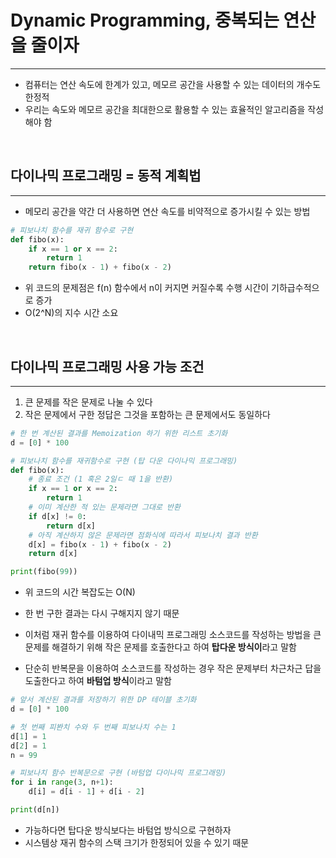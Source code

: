 # Dynamic Programming, 중복되는 연산을 줄이자
*****************************************************

* 컴퓨터는 연산 속도에 한계가 있고, 메모르 공간을 사용할 수 있는 데이터의 개수도 한정적
* 우리는 속도와 메모르 공간을 최대한으로 활용할 수 있는 효율적인 알고리즘을 작성해야 함


<br/>

## 다이나믹 프로그래밍 = 동적 계획법
********
* 메모리 공간을 약간 더 사용하면 연산 속도를 비약적으로 증가시킬 수 있는 방법

```python
# 피보나치 함수를 재귀 함수로 구현
def fibo(x):
    if x == 1 or x == 2:
        return 1
    return fibo(x - 1) + fibo(x - 2)
```

* 위 코드의 문제점은 f(n) 함수에서 n이 커지면 커질수록 수행 시간이 기하급수적으로 증가
* O(2^N)의 지수 시간 소요

<br/>


## 다이나믹 프로그래밍 사용 가능 조건
********
1. 큰 문제를 작은 문제로 나눌 수 있다
2. 작은 문제에서 구한 정답은 그것을 포함하는 큰 문제에서도 동일하다

```python
# 한 번 계산된 결과를 Memoization 하기 위한 리스트 초기화
d = [0] * 100

# 피보나치 함수를 재귀함수로 구현 (탑 다운 다이나믹 프로그래밍)
def fibo(x):
    # 종료 조건 (1 혹은 2일ㄷ 때 1을 반환)
    if x == 1 or x == 2:
        return 1
    # 이미 계산한 적 있는 문제라면 그대로 반환
    if d[x] != 0:
        return d[x]
    # 아직 계산하지 않은 문제라면 점화식에 따라서 피보나치 결과 반환
    d[x] = fibo(x - 1) + fibo(x - 2)
    return d[x]

print(fibo(99))
```
* 위 코드의 시간 복잡도는 O(N)
* 한 번 구한 결과는 다시 구해지지 않기 때문



* 이처럼 재귀 함수를 이용하여 다이내믹 프로그래밍 소스코드를 작성하는 방법을 큰 문제를 해결하기 위해 작은 문제를 호출한다고 하여 **탑다운 방식이**라고 말함
* 단순히 반복문을 이용하여 소스코드를 작성하는 경우 작은 문제부터 차근차근 답을 도출한다고 하여 **바텀업 방식**이라고 말함

```python
# 앞서 계산된 결과를 저장하기 위한 DP 테이블 초기화
d = [0] * 100

# 첫 번째 피봔치 수와 두 번째 피보나치 수는 1
d[1] = 1
d[2] = 1
n = 99

# 피보나치 함수 반복문으로 구현 (바텀업 다이나믹 프로그래밍)
for i in range(3, n+1):
    d[i] = d[i - 1] + d[i - 2]

print(d[n])
```

* 가능하다면 탑다운 방식보다는 바텀업 방식으로 구현하자
* 시스템상 재귀 함수의 스택 크기가 한정되어 있을 수 있기 때문

